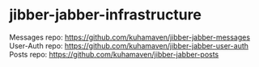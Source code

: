 # jibber-jabber-infrastructure

Messages repo: https://github.com/kuhamaven/jibber-jabber-messages
User-Auth repo: https://github.com/kuhamaven/jibber-jabber-user-auth
Posts repo: https://github.com/kuhamaven/jibber-jabber-posts
